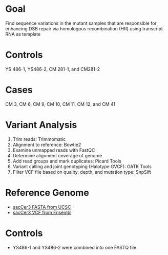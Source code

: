 # Goal
Find sequence variations in the mutant samples that are responsible for enhancing DSB repair via homologous recombination (HR) using transcript RNA as template

# Controls
YS 486-1, YS486-2, CM 281-1, and CM281-2

# Cases
CM 3, CM 6, CM 9, CM 10, CM 11, CM 12, and CM 41

# Variant Analysis

1. Trim reads: Trimmomatic
2. Alignment to reference: Bowtie2
3. Examine unmapped reads with FastQC
4. Determine alignment coverage of genome
5. Add read groups and mark duplicates: Picard Tools
6. Variant calling and joint genotyping (Halotype GVCF): GATK Tools
7. Filter VCF file based on quality, depth, and mutation type: SnpSift


# Reference Genome
* [sacCer3 FASTA from UCSC](http://hgdownload.soe.ucsc.edu/goldenPath/sacCer3/bigZips/)
* [sacCer3 VCF from Ensembl](https://www.ensembl.org/info/data/ftp/index.html)


# Controls
* YS486-1 and YS486-2 were combined into one FASTQ file
